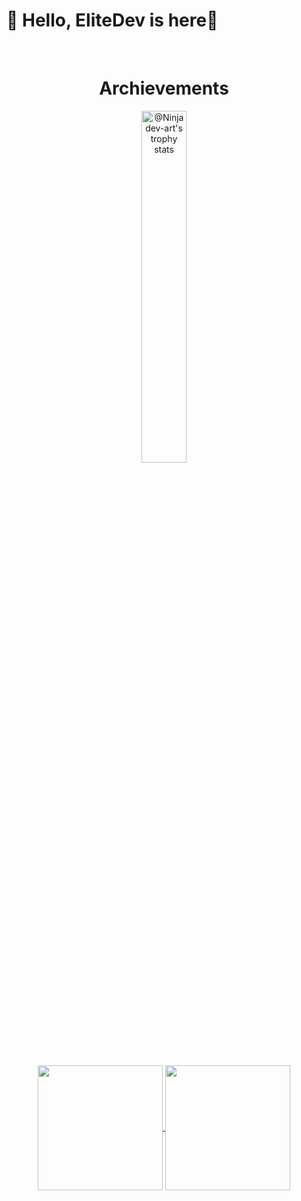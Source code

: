 <h1>👋 Hello, EliteDev is here📍 </h1> 
<br />
<h1 align="center"> Archievements </h1>
<p align="center">
  <a href="https://github.com/YetiCooler?tab=achievements"><img src="https://github-profile-trophy.vercel.app/?username=YetiCooler&theme=onestar&no-frame=true&column=3&row=2"  width="38%" alt="@Ninjadev-art's trophy stats"/></a>
</p>
<br/>

<p align="center">
  <a href="https://github.com/YetiCooler/github-readme-stats">
    <img height=200 align="center" src="https://github-readme-stats.vercel.app/api?username=YetiCooler&show_icons=true&theme=radical&card_width=350&rank_icon=github" />
  </a>
  <a href="https://github.com/YetiCooler/convoychat">
    <img height=200 align="center" src="https://github-readme-stats.vercel.app/api/top-langs?username=YetiCooler&layout=compact&langs_count=8&card_width=350&theme=radical" />
  </a>
</p>
<div align="left">



<br clear ="both" >
